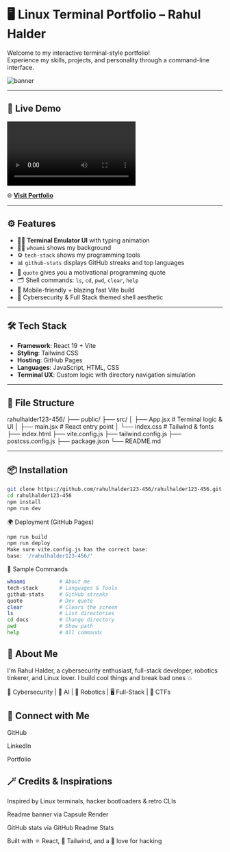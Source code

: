 # 🖥️ Linux Terminal Portfolio – Rahul Halder

Welcome to my interactive terminal-style portfolio!  
Experience my skills, projects, and personality through a command-line interface.

![banner](https://capsule-render.vercel.app/api?type=terminal&text=Welcome%20to%20Rahul's%20Terminal&fontColor=00ff00&fontSize=22&height=100&animation=fadeIn)

---

## 🚀 Live Demo

![Terminal Portfolio Demo](public/assets/Screencastfrom2025-06-0909-05-21-ezgif.com-video-to-gif-converter.webm)

🌐 **[Visit Portfolio](https://rahulhalder123-456.github.io/terminal_project/)**

---

## ⚙️ Features

- 👨‍💻 **Terminal Emulator UI** with typing animation  
- 🧑‍🎓 `whoami` shows my background  
- ⚙️ `tech-stack` shows my programming tools  
- 📊 `github-stats` displays GitHub streaks and top languages  
- 💬 `quote` gives you a motivational programming quote  
- 🗂️ Shell commands: `ls`, `cd`, `pwd`, `clear`, `help`  
- 🖤 Mobile-friendly + blazing fast Vite build  
- 🔐 Cybersecurity & Full Stack themed shell aesthetic

---

## 🛠️ Tech Stack

- **Framework**: React 19 + Vite
- **Styling**: Tailwind CSS
- **Hosting**: GitHub Pages
- **Languages**: JavaScript, HTML, CSS
- **Terminal UX**: Custom logic with directory navigation simulation

---

## 📁 File Structure

rahulhalder123-456/
├── public/
├── src/
│ ├── App.jsx # Terminal logic & UI
│ ├── main.jsx # React entry point
│ └── index.css # Tailwind & fonts
├── index.html
├── vite.config.js
├── tailwind.config.js
├── postcss.config.js
├── package.json
└── README.md


---

## 📦 Installation

```bash
git clone https://github.com/rahulhalder123-456/rahulhalder123-456.git
cd rahulhalder123-456
npm install
npm run dev
```

🌍 Deployment (GitHub Pages)
```bash
npm run build
npm run deploy
Make sure vite.config.js has the correct base:
base: '/rahulhalder123-456/'
```

🤖 Sample Commands
```bash
whoami           # About me
tech-stack       # Languages & Tools
github-stats     # GitHub streaks
quote            # Dev quote
clear            # Clears the screen
ls               # List directories
cd docs          # Change directory
pwd              # Show path
help             # All commands
```

## 🧠 About Me
I'm Rahul Halder, a cybersecurity enthusiast, full-stack developer,
robotics tinkerer, and Linux lover.
I build cool things and break bad ones 💥

📌 Cybersecurity | 🧠 AI | 🤖 Robotics | 🖥️ Full-Stack | 🔐 CTFs

## 🔗 Connect with Me
GitHub

LinkedIn

Portfolio

## 🪄 Credits & Inspirations
Inspired by Linux terminals, hacker bootloaders & retro CLIs

Readme banner via Capsule Render

GitHub stats via GitHub Readme Stats

Built with ⚛️ React, 💨 Tailwind, and a 💚 love for hacking
